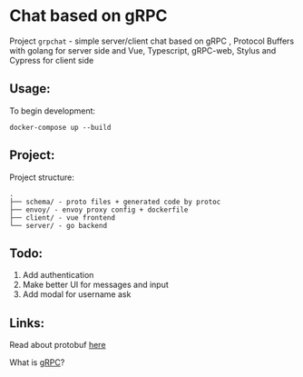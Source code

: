 # Chat based on gRPC

Project `grpchat` - simple server/client chat based on gRPC
, Protocol Buffers with golang for server side and Vue, Typescript, gRPC-web, Stylus and Cypress for client side

## Usage:

To begin development:

```
docker-compose up --build
```

## Project:

Project structure:

```
.
├── schema/ - proto files + generated code by protoc
├── envoy/ - envoy proxy config + dockerfile
├── client/ - vue frontend
└── server/ - go backend
```

## Todo:

1. Add authentication
2. Make better UI for messages and input
3. Add modal for username ask

## Links:

Read about protobuf [here](https://developers.google.com/protocol-buffers/)

What is [gRPC](https://grpc.io)?
